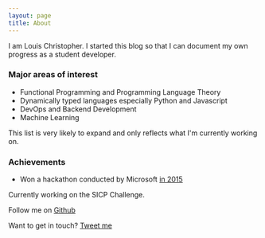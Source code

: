 ```yaml
---
layout: page
title: About
---
```


I am Louis Christopher. I started this blog so that I can document my own progress as a student developer.

### Major areas of interest

* Functional Programming and Programming Language Theory
* Dynamically typed languages especially Python and Javascript
* DevOps and Backend Development
* Machine Learning

This list is very likely to expand and only reflects what I'm currently working on.

### Achievements

* Won a hackathon conducted by Microsoft [in 2015](https://i.imgur.com/BbFS9pS.jpg)

Currently working on the SICP Challenge.

Follow me on [Github](https://github.com/louis9171)

Want to get in touch? [Tweet me](https://twitter.com/louis9171)

